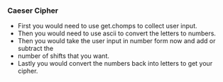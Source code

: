 ### Caeser Cipher
* First you would need to use get.chomps to collect user input.
* Then you would need to use ascii to convert the letters to numbers.
* Then you would take the user input in number form now and add or subtract the
* number of shifts that you want.
* Lastly you would convert the numbers back into letters to get your cipher.

